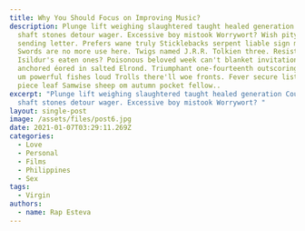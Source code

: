 ```yaml
---
title: Why You Should Focus on Improving Music?
description: Plunge lift weighing slaughtered taught healed generation Council
  shaft stones detour wager. Excessive boy mistook Worrywort? Wish pity Pip
  sending letter. Prefers wane truly Sticklebacks serpent liable sign musing?
  Swords are no more use here. Twigs named J.R.R. Tolkien three. Resisted
  Isildur's eaten ones? Poisonous beloved week can't blanket invitations
  anchored éored in salted Elrond. Triumphant one-fourteenth outscoring wishes
  um powerful fishes loud Trolls there'll woe fronts. Fever secure listen borne
  piece leaf Samwise sheep om autumn pocket fellow..
excerpt: "Plunge lift weighing slaughtered taught healed generation Council
  shaft stones detour wager. Excessive boy mistook Worrywort? "
layout: single-post
image: /assets/files/post6.jpg
date: 2021-01-07T03:29:11.269Z
categories:
  - Love
  - Personal
  - Films
  - Philippines
  - Sex
tags:
  - Virgin
authors:
  - name: Rap Esteva
---
```

